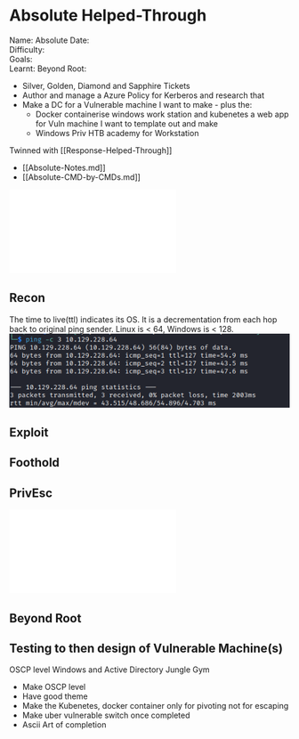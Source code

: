 # Absolute Helped-Through

Name: Absolute
Date:  
Difficulty:  
Goals:  
Learnt:
Beyond Root:
- Silver, Golden, Diamond and Sapphire Tickets
- Author and manage a Azure Policy for Kerberos and research that
- Make a DC for a Vulnerable machine I want to make - plus the: 
	- Docker containerise windows work station and kubenetes a web app for Vuln machine I want to template out and make
	- Windows Priv HTB academy for Workstation 

Twinned with [[Response-Helped-Through]]

- [[Absolute-Notes.md]]
- [[Absolute-CMD-by-CMDs.md]]


![](Absolute-map.excalidraw.md)

## Recon

The time to live(ttl) indicates its OS. It is a decrementation from each hop back to original ping sender. Linux is < 64, Windows is < 128.
![ping](Screenshots/ping.png)
	
## Exploit

## Foothold

## PrivEsc

![](Absolute-map.excalidraw.md)

## Beyond Root


## Testing to then design of Vulnerable Machine(s)

OSCP level Windows and Active Directory Jungle Gym

- Make OSCP level 
- Have good theme
- Make the Kubenetes, docker container only for pivoting not for escaping
- Make uber vulnerable switch once completed
- Ascii Art of completion